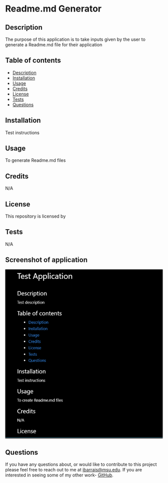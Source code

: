   # Readme.md Generator

  ## Description

  The purpose of this application is to take inputs given by the user to generate a Readme.md file for their application

  ## Table of contents
  - [Description](#description)
  - [Installation](#Installation)
  - [Usage](#Usage)
  - [Credits](#Credits)
  - [License](#License)
  - [Tests](#Tests)
  - [Questions](#Questions)


  ## Installation

  Test instructions

  ## Usage

  To generate Readme.md files

  ## Credits

  N/A

  ## License 

  This repository is licensed by 

  ## Tests

  N/A

  ## Screenshot of application

  ![Example of a Readme.md file](https://github.com/isain1/Readme-generator/blob/main/assets/images/generated-Readme-screenshot.PNG?raw=true)


  ## Questions

  If you have any questions about, or would like to contribute to this project please feel free to reach out to me at ibarrais@msu.edu.
  If you are interested in seeing some of my other work- [GitHub](github.com/isain1).
